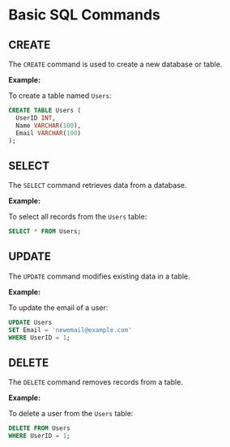 # Basic SQL Commands

## CREATE

The `CREATE` command is used to create a new database or table.

**Example:**

To create a table named `Users`:

```sql
CREATE TABLE Users (
  UserID INT,
  Name VARCHAR(100),
  Email VARCHAR(100)
);
```
## SELECT

The `SELECT` command retrieves data from a database.

**Example:**

To select all records from the `Users` table:

```sql
SELECT * FROM Users;
```
## UPDATE

The `UPDATE` command modifies existing data in a table.

**Example:**

To update the email of a user:

```sql
UPDATE Users
SET Email = 'newemail@example.com'
WHERE UserID = 1;
```

## DELETE

The `DELETE` command removes records from a table.

**Example:**

To delete a user from the `Users` table:


```sql
DELETE FROM Users
WHERE UserID = 1;
```

